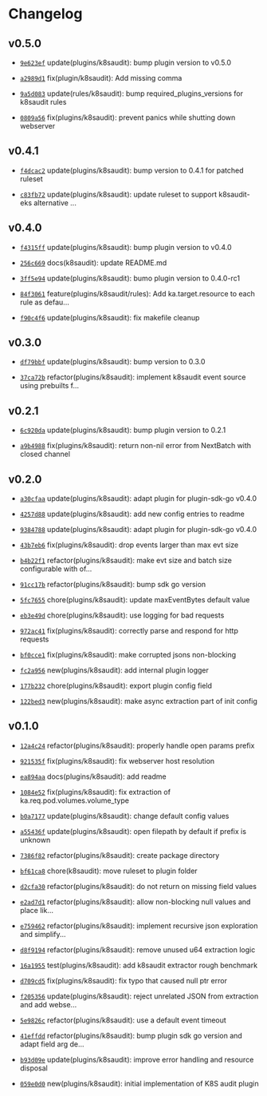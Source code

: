 # Changelog

## v0.5.0

* [`9e623ef`](https://github.com/falcosecurity/plugins/commit/9e623ef) update(plugins/k8saudit): bump plugin version to v0.5.0

* [`a2989d1`](https://github.com/falcosecurity/plugins/commit/a2989d1) fix(plugin/k8saudit): Add missing comma

* [`9a5d083`](https://github.com/falcosecurity/plugins/commit/9a5d083) update(rules/k8saudit): bump required_plugins_versions for k8saudit rules

* [`0809a56`](https://github.com/falcosecurity/plugins/commit/0809a56) fix(plugins/k8saudit): prevent panics while shutting down webserver


## v0.4.1

* [`f4dcac2`](https://github.com/falcosecurity/plugins/commit/f4dcac2) update(plugins/k8saudit): bump version to 0.4.1 for patched ruleset

* [`c83fb72`](https://github.com/falcosecurity/plugins/commit/c83fb72) update(plugins/k8saudit): update ruleset to support k8saudit-eks alternative ...


## v0.4.0

* [`f4315ff`](https://github.com/falcosecurity/plugins/commit/f4315ff) update(plugins/k8saudit): bump plugin version to v0.4.0

* [`256c669`](https://github.com/falcosecurity/plugins/commit/256c669) docs(k8saudit): update README.md

* [`3ff5e94`](https://github.com/falcosecurity/plugins/commit/3ff5e94) update(plugins/k8saudit): bumo plugin version to 0.4.0-rc1

* [`84f3061`](https://github.com/falcosecurity/plugins/commit/84f3061) feature(plugins/k8saudit/rules): Add ka.target.resource to each rule as defau...

* [`f90c4f6`](https://github.com/falcosecurity/plugins/commit/f90c4f6) update(plugins/k8saudit): fix makefile cleanup


## v0.3.0

* [`df79bbf`](https://github.com/falcosecurity/plugins/commit/df79bbf) update(plugins/k8saudit): bump version to 0.3.0

* [`37ca72b`](https://github.com/falcosecurity/plugins/commit/37ca72b) refactor(plugins/k8saudit): implement k8saudit event source using prebuilts f...


## v0.2.1

* [`6c920da`](https://github.com/falcosecurity/plugins/commit/6c920da) update(plugins/k8saudit): bump plugin version to 0.2.1

* [`a9b4988`](https://github.com/falcosecurity/plugins/commit/a9b4988) fix(plugins/k8saudit): return non-nil error from NextBatch with closed channel


## v0.2.0

* [`a30cfaa`](https://github.com/falcosecurity/plugins/commit/a30cfaa) update(plugins/k8saudit): adapt plugin for plugin-sdk-go v0.4.0

* [`4257d88`](https://github.com/falcosecurity/plugins/commit/4257d88) update(plugins/k8saudit): add new config entries to readme

* [`9384788`](https://github.com/falcosecurity/plugins/commit/9384788) update(plugins/k8saudit): adapt plugin for plugin-sdk-go v0.4.0

* [`43b7eb6`](https://github.com/falcosecurity/plugins/commit/43b7eb6) fix(plugins/k8saudit): drop events larger than max evt size

* [`b4b22f1`](https://github.com/falcosecurity/plugins/commit/b4b22f1) refactor(plugins/k8saudit): make evt size and batch size configurable with of...

* [`91cc17b`](https://github.com/falcosecurity/plugins/commit/91cc17b) refactor(plugins/k8saudit): bump sdk go version

* [`5fc7655`](https://github.com/falcosecurity/plugins/commit/5fc7655) chore(plugins/k8saudit): update maxEventBytes default value

* [`eb3e49d`](https://github.com/falcosecurity/plugins/commit/eb3e49d) chore(plugins/k8saudit): use logging for bad requests

* [`972ac41`](https://github.com/falcosecurity/plugins/commit/972ac41) fix(plugins/k8saudit): correctly parse and respond for http requests

* [`bf0cce1`](https://github.com/falcosecurity/plugins/commit/bf0cce1) fix(plugins/k8saudit): make corrupted jsons non-blocking

* [`fc2a956`](https://github.com/falcosecurity/plugins/commit/fc2a956) new(plugins/k8saudit): add internal plugin logger

* [`177b232`](https://github.com/falcosecurity/plugins/commit/177b232) chore(plugins/k8saudit): export plugin config field

* [`122bed3`](https://github.com/falcosecurity/plugins/commit/122bed3) new(plugins/k8saudit): make async extraction part of init config


## v0.1.0

* [`12a4c24`](https://github.com/falcosecurity/plugins/commit/12a4c24) refactor(plugins/k8saudit): properly handle open params prefix

* [`921535f`](https://github.com/falcosecurity/plugins/commit/921535f) fix(plugins/k8saudit): fix webserver host resolution

* [`ea894aa`](https://github.com/falcosecurity/plugins/commit/ea894aa) docs(plugins/k8saudit): add readme

* [`1084e52`](https://github.com/falcosecurity/plugins/commit/1084e52) fix(plugins/k8saudit): fix extraction of ka.req.pod.volumes.volume_type

* [`b0a7177`](https://github.com/falcosecurity/plugins/commit/b0a7177) update(plugins/k8saudit): change default config values

* [`a55436f`](https://github.com/falcosecurity/plugins/commit/a55436f) update(plugins/k8saudit): open filepath by default if prefix is unknown

* [`7386f82`](https://github.com/falcosecurity/plugins/commit/7386f82) refactor(plugins/k8saudit): create package directory

* [`bf61ca8`](https://github.com/falcosecurity/plugins/commit/bf61ca8) chore(k8saudit): move ruleset to plugin folder

* [`d2cfa30`](https://github.com/falcosecurity/plugins/commit/d2cfa30) refactor(plugins/k8saudit): do not return <NA> on missing field values

* [`e2ad7d1`](https://github.com/falcosecurity/plugins/commit/e2ad7d1) refactor(plugins/k8saudit): allow non-blocking null values and place <NA> lik...

* [`e759462`](https://github.com/falcosecurity/plugins/commit/e759462) refactor(plugins/k8saudit): implement recursive json exploration and simplify...

* [`d8f9194`](https://github.com/falcosecurity/plugins/commit/d8f9194) refactor(plugins/k8saudit): remove unused u64 extraction logic

* [`16a1955`](https://github.com/falcosecurity/plugins/commit/16a1955) test(plugins/k8saudit): add k8saudit extractor rough benchmark

* [`d709cd5`](https://github.com/falcosecurity/plugins/commit/d709cd5) fix(plugins/k8saudit): fix typo that caused null ptr error

* [`f205356`](https://github.com/falcosecurity/plugins/commit/f205356) update(plugins/k8saudit): reject unrelated JSON from extraction and add webse...

* [`5e9826c`](https://github.com/falcosecurity/plugins/commit/5e9826c) refactor(plugins/k8saudit): use a default event timeout

* [`41effdd`](https://github.com/falcosecurity/plugins/commit/41effdd) refactor(plugins/k8saudit): bump plugin sdk go version and adapt field arg de...

* [`b93d09e`](https://github.com/falcosecurity/plugins/commit/b93d09e) update(plugins/k8saudit): improve error handling and resource disposal

* [`059e0d0`](https://github.com/falcosecurity/plugins/commit/059e0d0) new(plugins/k8saudit): initial implementation of K8S audit plugin


